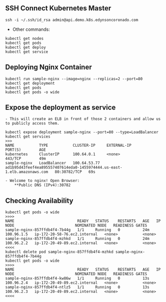 ## SSH Connect Kubernetes Master
```
ssh -i ~/.ssh/id_rsa admin@api.demo.k8s.edynsoncoronado.com
```
* Other commands:
```
kubectl get nodes
kubectl get pods
kubectl get deploy
kubectl get service
```

## Deploying Nginx Container
```
kubectl run sample-nginx --image=nginx --replicas=2 --port=80
kubectl get deployment
kubectl get pods
kubectl get pods -o wide
```

## Expose the deployment as service
	- This will create an ELB in front of those 2 containers and allow us to publicly access them.
```
kubectl expose deployment sample-nginx --port=80 --type=LoadBalancer
kubectl get services
>>>
NAME           TYPE           CLUSTER-IP     EXTERNAL-IP                                                               PORT(S)        AGE
kubernetes     ClusterIP      100.64.0.1     <none>                                                                    443/TCP        49m
sample-nginx   LoadBalancer   100.64.53.77   ad1b95d43feef4ea895557407614eda0-1455974444.us-east-1.elb.amazonaws.com   80:30782/TCP   69s
```
	- Welcome to nginx! Open Browser:
		**Public DNS (IPv4):30782


## Checking Availability
```
kubectl get pods -o wide
>>>>
NAME                            READY   STATUS    RESTARTS   AGE   IP           NODE                           NOMINATED NODE   READINESS GATES
sample-nginx-857ffdb4f4-7b44g   1/1     Running   0          24m   100.96.1.5   ip-172-20-58-76.ec2.internal   <none>           <none>
sample-nginx-857ffdb4f4-mzhkd   1/1     Running   0          24m   100.96.2.2   ip-172-20-49-89.ec2.internal   <none>           <none>
<<<<
kubectl delete pod sample-nginx-857ffdb4f4-mzhkd sample-nginx-857ffdb4f4-7b44g
kubectl get pods -o wide
>>>>
NAME                            READY   STATUS    RESTARTS   AGE   IP           NODE                           NOMINATED NODE   READINESS GATES
sample-nginx-857ffdb4f4-kw86w   1/1     Running   0          13s   100.96.2.4   ip-172-20-49-89.ec2.internal   <none>           <none>
sample-nginx-857ffdb4f4-ntlz5   1/1     Running   0          13s   100.96.2.3   ip-172-20-49-89.ec2.internal   <none>           <none>
<<<<
```